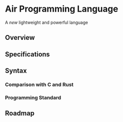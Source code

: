 # Air Programming Language
A *new* lightweight and powerful language

## Overview

## Specifications

## Syntax

### Comparison with C and Rust

### Programming Standard

## Roadmap

